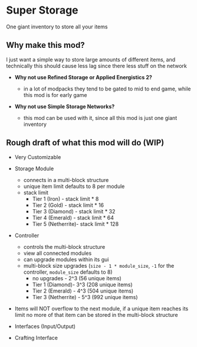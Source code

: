 # Super Storage
One giant inventory to store all your items

## Why make this mod?

I just want a simple way to store large amounts of different items,
and technically this should cause less lag since there less stuff
on the network

* **Why not use Refined Storage or Applied Energistics 2?**
  * in a lot of modpacks they tend to be gated to mid to end game,
    while this mod is for early game

* **Why not use Simple Storage Networks?**
  * this mod can be used with it, 
    since all this mod is just one giant inventory

## Rough draft of what this mod will do (WIP)

- Very Customizable
- Storage Module
  - connects in a multi-block structure
  - unique item limit defaults to 8 per module
  - stack limit
    - Tier 1 (Iron) - stack limit * 8
    - Tier 2 (Gold) - stack limit * 16
    - Tier 3 (Diamond) - stack limit * 32
    - Tier 4 (Emerald) - stack limit * 64
    - Tier 5 (Netherrite)- stack limit * 128

- Controller
  - controls the multi-block structure
  - view all connected modules
  - can upgrade modules within its gui
  - multi-block size upgrades (`size - 1 * module_size`, `-1` for the controller, `module_size` defaults to 8)
    - no upgrades - 2^3 (56 unique items)
    - Tier 1 (Diamond)- 3^3 (208 unique items)
    - Tier 2 (Emerald) - 4^3 (504 unique items)
    - Tier 3 (Netherrite) - 5^3 (992 unique items)

- Items will NOT overflow to the next module,
  if a unique item reaches its limit
  no more of that item can be stored in the multi-block structure

- Interfaces (Input/Output)
- Crafting Interface